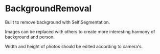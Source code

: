 # BackgroundRemoval

Built to remove background with SelfiSegmentation.

Images can be replaced with others to create more interesting harmony of background and person.

Width and height of photos should be edited according to camera's.
